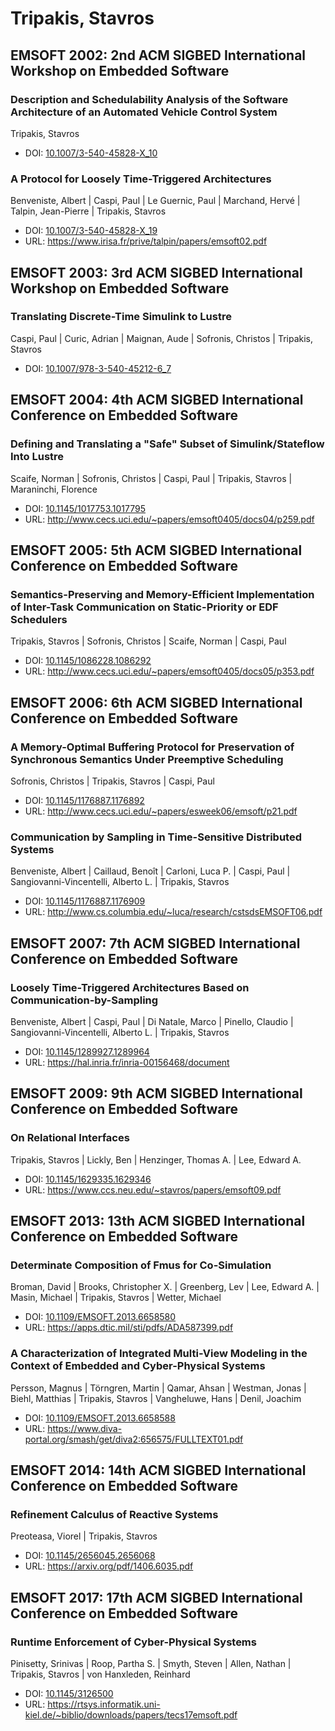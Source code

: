 # Tripakis, Stavros

## EMSOFT 2002: 2nd ACM SIGBED International Workshop on Embedded Software

### Description and Schedulability Analysis of the Software Architecture of an Automated Vehicle Control System
Tripakis, Stavros
* DOI: [10.1007/3-540-45828-X_10](https://doi.org/10.1007/3-540-45828-X_10)

### A Protocol for Loosely Time-Triggered Architectures
Benveniste, Albert | Caspi, Paul | Le Guernic, Paul | Marchand, Hervé | Talpin, Jean-Pierre | Tripakis, Stavros
* DOI: [10.1007/3-540-45828-X_19](https://doi.org/10.1007/3-540-45828-X_19)
* URL: <https://www.irisa.fr/prive/talpin/papers/emsoft02.pdf>

## EMSOFT 2003: 3rd ACM SIGBED International Workshop on Embedded Software

### Translating Discrete-Time Simulink to Lustre
Caspi, Paul | Curic, Adrian | Maignan, Aude | Sofronis, Christos | Tripakis, Stavros
* DOI: [10.1007/978-3-540-45212-6_7](https://doi.org/10.1007/978-3-540-45212-6_7)

## EMSOFT 2004: 4th ACM SIGBED International Conference on Embedded Software

### Defining and Translating a "Safe" Subset of Simulink/Stateflow Into Lustre
Scaife, Norman | Sofronis, Christos | Caspi, Paul | Tripakis, Stavros | Maraninchi, Florence
* DOI: [10.1145/1017753.1017795](https://doi.org/10.1145/1017753.1017795)
* URL: <http://www.cecs.uci.edu/~papers/emsoft0405/docs04/p259.pdf>

## EMSOFT 2005: 5th ACM SIGBED International Conference on Embedded Software

### Semantics-Preserving and Memory-Efficient Implementation of Inter-Task Communication on Static-Priority or EDF Schedulers
Tripakis, Stavros | Sofronis, Christos | Scaife, Norman | Caspi, Paul
* DOI: [10.1145/1086228.1086292](https://doi.org/10.1145/1086228.1086292)
* URL: <http://www.cecs.uci.edu/~papers/emsoft0405/docs05/p353.pdf>

## EMSOFT 2006: 6th ACM SIGBED International Conference on Embedded Software

### A Memory-Optimal Buffering Protocol for Preservation of Synchronous Semantics Under Preemptive Scheduling
Sofronis, Christos | Tripakis, Stavros | Caspi, Paul
* DOI: [10.1145/1176887.1176892](https://doi.org/10.1145/1176887.1176892)
* URL: <http://www.cecs.uci.edu/~papers/esweek06/emsoft/p21.pdf>

### Communication by Sampling in Time-Sensitive Distributed Systems
Benveniste, Albert | Caillaud, Benoît | Carloni, Luca P. | Caspi, Paul | Sangiovanni-Vincentelli, Alberto L. | Tripakis, Stavros
* DOI: [10.1145/1176887.1176909](https://doi.org/10.1145/1176887.1176909)
* URL: <http://www.cs.columbia.edu/~luca/research/cstsdsEMSOFT06.pdf>

## EMSOFT 2007: 7th ACM SIGBED International Conference on Embedded Software

### Loosely Time-Triggered Architectures Based on Communication-by-Sampling
Benveniste, Albert | Caspi, Paul | Di Natale, Marco | Pinello, Claudio | Sangiovanni-Vincentelli, Alberto L. | Tripakis, Stavros
* DOI: [10.1145/1289927.1289964](https://doi.org/10.1145/1289927.1289964)
* URL: <https://hal.inria.fr/inria-00156468/document>

## EMSOFT 2009: 9th ACM SIGBED International Conference on Embedded Software

### On Relational Interfaces
Tripakis, Stavros | Lickly, Ben | Henzinger, Thomas A. | Lee, Edward A.
* DOI: [10.1145/1629335.1629346](https://doi.org/10.1145/1629335.1629346)
* URL: <https://www.ccs.neu.edu/~stavros/papers/emsoft09.pdf>

## EMSOFT 2013: 13th ACM SIGBED International Conference on Embedded Software

### Determinate Composition of Fmus for Co-Simulation
Broman, David | Brooks, Christopher X. | Greenberg, Lev | Lee, Edward A. | Masin, Michael | Tripakis, Stavros | Wetter, Michael
* DOI: [10.1109/EMSOFT.2013.6658580](https://doi.org/10.1109/EMSOFT.2013.6658580)
* URL: <https://apps.dtic.mil/sti/pdfs/ADA587399.pdf>

### A Characterization of Integrated Multi-View Modeling in the Context of Embedded and Cyber-Physical Systems
Persson, Magnus | Törngren, Martin | Qamar, Ahsan | Westman, Jonas | Biehl, Matthias | Tripakis, Stavros | Vangheluwe, Hans | Denil, Joachim
* DOI: [10.1109/EMSOFT.2013.6658588](https://doi.org/10.1109/EMSOFT.2013.6658588)
* URL: <https://www.diva-portal.org/smash/get/diva2:656575/FULLTEXT01.pdf>

## EMSOFT 2014: 14th ACM SIGBED International Conference on Embedded Software

### Refinement Calculus of Reactive Systems
Preoteasa, Viorel | Tripakis, Stavros
* DOI: [10.1145/2656045.2656068](https://doi.org/10.1145/2656045.2656068)
* URL: <https://arxiv.org/pdf/1406.6035.pdf>

## EMSOFT 2017: 17th ACM SIGBED International Conference on Embedded Software

### Runtime Enforcement of Cyber-Physical Systems
Pinisetty, Srinivas | Roop, Partha S. | Smyth, Steven | Allen, Nathan | Tripakis, Stavros | von Hanxleden, Reinhard
* DOI: [10.1145/3126500](https://doi.org/10.1145/3126500)
* URL: <https://rtsys.informatik.uni-kiel.de/~biblio/downloads/papers/tecs17emsoft.pdf>

